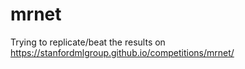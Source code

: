 # mrnet
Trying to replicate/beat the results on https://stanfordmlgroup.github.io/competitions/mrnet/
